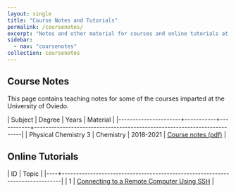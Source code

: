 ```yaml
---
layout: single
title: "Course Notes and Tutorials"
permalink: /coursenotes/
excerpt: "Notes and other material for courses and online tutorials at the University of Oviedo"
sidebar:
  - nav: "coursenotes"
collection: coursenotes
---
```


## Course Notes

This page contains teaching notes for some of the courses imparted at
the University of Oviedo.

| Subject              | Degree    |     Years | Material                                                                |
|----------------------+-----------+-----------+-------------------------------------------------------------------------|
| Physical Chemistry 3 | Chemistry | 2018-2021 | [Course notes (pdf)](assets/coursenotes/courses/physchem3-2020-web.pdf) |

## Online Tutorials

| ID | Topic                                                                        |
|----+------------------------------------------------------------------------------|
|  1 | [Connecting to a Remote Computer Using SSH](/coursenotes/remote_connection/) |

